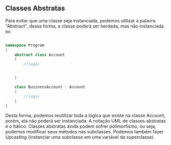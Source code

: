 ## Classes Abstratas

Para evitar que uma classe seja instanciada, podemos utilizar a palavra "Abstract", dessa forma, a classe poderá ser herdada, mas não instanciada.
ex:
```csharp

namespace Program
{
    abstract class Account 
    {
        //logic


    }

    class BusinessAccount : Account
    {
        //logic
    }
}
```
Desta forma, podemos reutilizar toda a lógica que existe na classe Account, porém, ela não poderá ser instanciada.
A notação UML de classes abstratas é o Itálico.
Classes abstratas ainda podem sofrer polimorfismo, ou seja, podemos modificar seus métodos nas subclasses.
Podemos também fazer Upcasting (instanciar uma subclasse em uma variável da superclasse).

